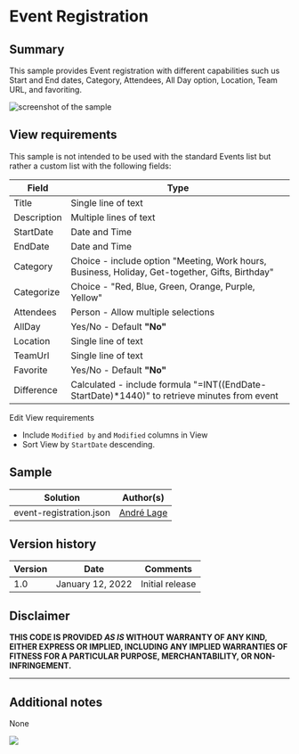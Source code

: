 # Event Registration

## Summary

This sample provides Event registration with different capabilities such us Start and End dates, Category, Attendees, All Day option, Location, Team URL, and favoriting.

![screenshot of the sample](./assets/screenshot.gif)

## View requirements
This sample is not intended to be used with the standard Events list but rather a custom list with the following fields:

Field |Type
--------|---------
Title | Single line of text 
Description | Multiple lines of text
StartDate | Date and Time
EndDate | Date and Time
Category | Choice - include option "Meeting, Work hours, Business, Holiday, Get-together, Gifts, Birthday"
Categorize | Choice - "Red, Blue, Green, Orange, Purple, Yellow"
Attendees | Person - Allow multiple selections
AllDay | Yes/No - Default **"No"**
Location | Single line of text 
TeamUrl | Single line of text 
Favorite | Yes/No - Default **"No"**
Difference | Calculated - include formula "=INT((EndDate-StartDate)*1440)" to retrieve minutes from event

Edit View requirements
- Include `Modified by` and `Modified` columns in View
- Sort View by `StartDate` descending.

## Sample

Solution|Author(s)
--------|---------
event-registration.json | [André Lage](https://github.com/aaclage)

## Version history

Version|Date|Comments
-------|----|--------
1.0|January 12, 2022|Initial release

## Disclaimer

**THIS CODE IS PROVIDED *AS IS* WITHOUT WARRANTY OF ANY KIND, EITHER EXPRESS OR IMPLIED, INCLUDING ANY IMPLIED WARRANTIES OF FITNESS FOR A PARTICULAR PURPOSE, MERCHANTABILITY, OR NON-INFRINGEMENT.**

---

## Additional notes
None

<img src="https://pnptelemetry.azurewebsites.net/list-formatting/view-samples/event-registration" />
